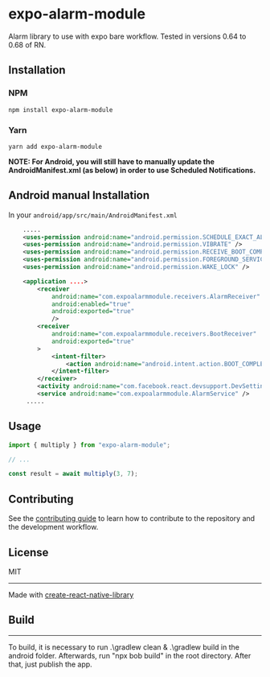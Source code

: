 # expo-alarm-module
Alarm library to use with expo bare workflow.
Tested in versions 0.64 to 0.68 of RN.
## Installation

### NPM

```
npm install expo-alarm-module
```

### Yarn

```
yarn add expo-alarm-module
```

**NOTE: For Android, you will still have to manually update the AndroidManifest.xml (as below) in order to use Scheduled Notifications.**

## Android manual Installation

In your `android/app/src/main/AndroidManifest.xml`

```xml
    .....
    <uses-permission android:name="android.permission.SCHEDULE_EXACT_ALARM" />
    <uses-permission android:name="android.permission.VIBRATE" />
    <uses-permission android:name="android.permission.RECEIVE_BOOT_COMPLETED" />
    <uses-permission android:name="android.permission.FOREGROUND_SERVICE" />
    <uses-permission android:name="android.permission.WAKE_LOCK" />

    <application ....>
        <receiver
            android:name="com.expoalarmmodule.receivers.AlarmReceiver"
            android:enabled="true"
            android:exported="true"
            />
        <receiver
            android:name="com.expoalarmmodule.receivers.BootReceiver"
            android:exported="true"
        >
            <intent-filter>
                <action android:name="android.intent.action.BOOT_COMPLETED" />
            </intent-filter>
        </receiver>
        <activity android:name="com.facebook.react.devsupport.DevSettingsActivity" />
        <service android:name="com.expoalarmmodule.AlarmService" />
     .....
```
## Usage

```js
import { multiply } from "expo-alarm-module";

// ...

const result = await multiply(3, 7);
```

## Contributing

See the [contributing guide](CONTRIBUTING.md) to learn how to contribute to the repository and the development workflow.

## License

MIT

---

Made with [create-react-native-library](https://github.com/callstack/react-native-builder-bob)

## Build

---

To build, it is necessary to run .\gradlew clean & .\gradlew build in the android folder.
Afterwards, run "npx bob build" in the root directory. 
After that, just publish the app.
